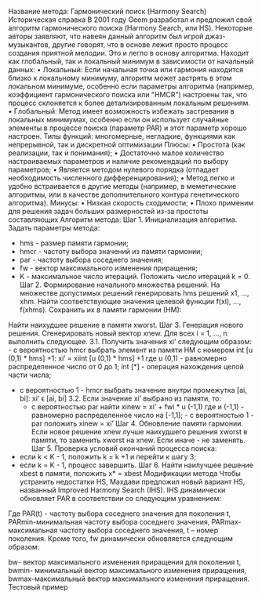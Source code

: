 Название метода: Гармонический поиск (Harmony Search)
Историческая справка
В 2001 году Geem разработал и предложил свой алгоритм гармонического поиска (Harmony Search, или HS). Некоторые авторы заявляют, что навеян данный алгоритм был игрой джаз-музыкантов, другие говорят, что в основе лежит просто процесс создания приятной мелодии. Это и легло в основу алгоритма.
Находит как глобальный, так и локальный минимум в зависимости от начальный данных:
•	Локальный: Если начальная точка или гармония находится близко к локальному минимуму, алгоритм может застрять в этом локальном минимуме, особенно если параметры алгоритма (например, коэффициент гармонического поиска или "HMCR") настроены так, что процесс склоняется к более детализированным локальным решениям.
•	Глобальный: Метод имеет возможность избежать застревания в локальных минимумах, особенно если он использует случайные элементы в процессе поиска (параметр PAR) и этот параметр хорошо настроен.
Типы функций: многомерные, негладкие, функциями как непрерывной, так и дискретной оптимизации 
Плюсы:
•	Простота (как реализации, так и понимания);
•	Достаточно малое количество настраиваемых параметров и наличие рекомендаций по выбору параметров;
•	Является методом нулевого порядка (отпадает необходимость численного дифференцирования);
•	Метод легко и удобно встраивается в другие методы (например, в меметические алгоритмы, или в качестве дополнительного контура генетического алгоритма).
Минусы:
•	Низкая скорость сходимости;
•	Плохо применим для решения задач больших размерностей из-за простоты составляющих
Алгоритм метода:
Шаг 1. 
Инициализация алгоритма. Задать параметры метода:
- hms - размер памяти гармонии;
- hmcr - частоту выбора значений из памяти гармонии;
- par - частоту выбора соседнего значения;
- fw - вектор максимального изменения приращения;
- K - максимальное число итераций.
Положить число итераций k = 0.
Шаг 2. 
Формирование начального множества решений. На множестве допустимых решений генерировать hms решений x1, ..., xhm. Найти соответствующие значения целевой функции f(xl), ..., f(xhms). Сохранить их в памяти гармонии (НМ):
 
Найти наихудшее решение в памяти xworst.
Шаг 3. 
Генерация нового решения. Сгенерировать новый вектор xnew. Для всех i = 1, ..., n выполнить следующее.
	3.1. Получить значения хi’ следующим образом:
	- с вероятностью hmcr выбрать элемент из памяти НМ с номером 
int [u (0,1) * hms] +1:
xi’ = xiint [u (0,1) * hms] +1
где u (0,1) - равномерно распределенное число от 0 до 1; int [*] - операция нахождения целой части числа;
- с вероятностью 1 - hmcr выбрать значение внутри промежутка [ai, bi]: xi’ ϵ [ai, bi] 
	3.2. Если значение хi’ выбрано из памяти, то:
	- с вероятностью par найти
	xinew = xi’ + fwi * u (-1,1)
где и (-1,1) - равномерно распределенное число на [-1,1]; - с вероятностью 1 - par положить 
xinew = xi’
Шаг 4. 
Обновление памяти гармонии. Если новое решение xnew лучше наихудшего решения xworst в памяти, то заменить xworst на xnew. Если иначе - не заменять.
Шаг 5. 
Проверка условий окончаний процесса поиска:
- если k < K - 1, положить k = k +1 и перейти к шагу 3;
- если k = K - 1, процесс завершить.
Шаг 6. Найти наилучшее решение xbest в памяти, положить x* = xbest
Модификации метода
Чтобы устранить недостатки HS, Махдави предложил новый вариант HS, названный Improved Harmony Search (IHS). IHS динамически обновляет PAR в соответствии со следующим уравнением:
 
Где PAR(t) -  частоту выбора соседнего значения для поколения t, PARmin-минимальная частоту выбора соседнего значения, PARmax-максимальная частоту выбора соседнего значения, t – номер поколения. 
Кроме того, fw динамически обновляется следующим образом: 
 
bw- вектор максимального изменения приращения для поколения t, bwmin- минимальный вектор максимального изменения приращения, bwmax-максимальный вектор максимального изменения приращения. Тестовый пример 
